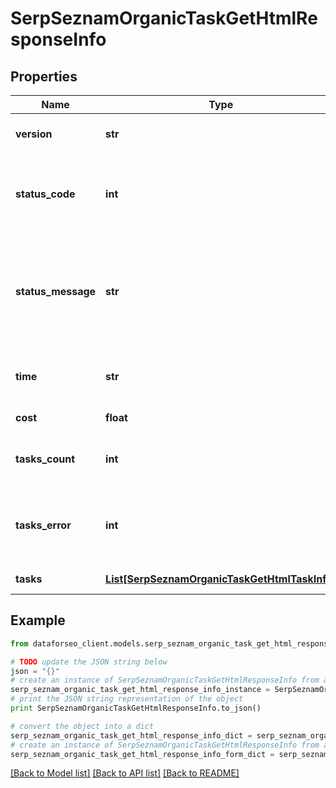 # SerpSeznamOrganicTaskGetHtmlResponseInfo


## Properties

Name | Type | Description | Notes
------------ | ------------- | ------------- | -------------
**version** | **str** | the current version of the API | [optional] 
**status_code** | **int** | general status code you can find the full list of the response codes here | [optional] 
**status_message** | **str** | general informational message you can find the full list of general informational messages here | [optional] 
**time** | **str** | total execution time, seconds | [optional] 
**cost** | **float** | total tasks cost, USD | [optional] 
**tasks_count** | **int** | the number of tasks in the tasks array | [optional] 
**tasks_error** | **int** | the number of tasks in the tasks array returned with an error | [optional] 
**tasks** | [**List[SerpSeznamOrganicTaskGetHtmlTaskInfo]**](SerpSeznamOrganicTaskGetHtmlTaskInfo.md) | array of tasks | [optional] 

## Example

```python
from dataforseo_client.models.serp_seznam_organic_task_get_html_response_info import SerpSeznamOrganicTaskGetHtmlResponseInfo

# TODO update the JSON string below
json = "{}"
# create an instance of SerpSeznamOrganicTaskGetHtmlResponseInfo from a JSON string
serp_seznam_organic_task_get_html_response_info_instance = SerpSeznamOrganicTaskGetHtmlResponseInfo.from_json(json)
# print the JSON string representation of the object
print SerpSeznamOrganicTaskGetHtmlResponseInfo.to_json()

# convert the object into a dict
serp_seznam_organic_task_get_html_response_info_dict = serp_seznam_organic_task_get_html_response_info_instance.to_dict()
# create an instance of SerpSeznamOrganicTaskGetHtmlResponseInfo from a dict
serp_seznam_organic_task_get_html_response_info_form_dict = serp_seznam_organic_task_get_html_response_info.from_dict(serp_seznam_organic_task_get_html_response_info_dict)
```
[[Back to Model list]](../README.md#documentation-for-models) [[Back to API list]](../README.md#documentation-for-api-endpoints) [[Back to README]](../README.md)


